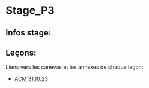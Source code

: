 # Stage_P3

## Infos stage:

## Leçons:

Liens vers les canevas et les annexes de chaque leçon:

- [ACM 31.10.23](https://loindevant.github.io/Stage_P3/ACM/2023-10-31)
